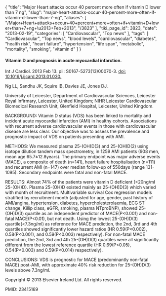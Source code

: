 {
    "title": "Major Heart attacks occur 40 percent more often if vitamin D lower than 7 ng",
    "slug": "major-heart-attacks-occur-40-percent-more-often-if-vitamin-d-lower-than-7-ng",
    "aliases": [
        "/Major+Heart+attacks+occur+40+percent+more+often+if+vitamin+D+lower+than+7+ng+\u2013+Feb+2013",
        "/3823"
    ],
    "tiki_page_id": 3823,
    "date": "2013-02-19",
    "categories": [
        "Cardiovascular",
        "Top news"
    ],
    "tags": [
        "Cardiovascular",
        "Top news",
        "blood levels",
        "cardiovascular",
        "diabetes",
        "health risk",
        "heart failure",
        "hypertension",
        "life span",
        "metabolic",
        "mortality",
        "smoking",
        "vitamin d"
    ]
}


#### Vitamin D and prognosis in acute myocardial infarction.

Int J Cardiol. 2013 Feb 13. pii: S0167-5273(13)00070-3. [doi: 10.1016/j.ijcard.2013.01.030.](https://doi.org/10.1016/j.ijcard.2013.01.030.) 

Ng LL, Sandhu JK, Squire IB, Davies JE, Jones DJ.

University of Leicester, Department of Cardiovascular Sciences, Leicester Royal Infirmary, Leicester, United Kingdom; NIHR Leicester Cardiovascular Biomedical Research Unit, Glenfield Hospital, Leicester, United Kingdom.

BACKGROUND: Vitamin D status (VDS) has been linked to mortality and incident acute myocardial infarction (AMI) in healthy cohorts. Associations with recurrent adverse cardiovascular events in those with cardiovascular disease are less clear. Our objective was to assess the prevalence and prognostic impact of VDS on patients presenting with AMI.

METHODS: We measured plasma 25-(OH)D(3) and 25-(OH)D(2) using isotope dilution tandem mass spectrometry, in 1259 AMI patients (908 men, mean age 65.7±12.8years). The primary endpoint was major adverse events (MACE), a composite of death (n=141), heart failure hospitalisation (n=111) and recurrent AMI (n=147) over median follow-up of 550days (range 131-1095). Secondary endpoints were fatal and non-fatal MACE.

RESULTS: Almost 74% of the patients were vitamin D deficient (<20ng/ml 25-(OH)D). Plasma 25-(OH)D existed mainly as 25-(OH)D(3) which varied with month of recruitment. Multivariable survival Cox regression models stratified by recruitment month (adjusted for age, gender, past history of AMI/angina, hypertension, diabetes, hypercholesterolaemia, ECG ST change, Killip class, eGFR, smoking, plasma NTproBNP), showed 25-(OH)D(3) quartile as an independent predictor of MACE(P<0.001) and non-fatal MACE(P<0.01), but not death. Using the lowest 25-(OH)D(3) quartile(<7.3ng/ml) as reference for MACE prediction, the 2nd, 3rd and 4th quartiles showed significantly lower hazard ratios (HR 0.59(P<0.002), 0.58(P<0.001), and 0.59(P<0.003) respectively). For non-fatal MACE prediction, the 2nd, 3rd and 4th 25-(OH)D(3) quartiles were all significantly different from the lowest reference quartile (HR 0.69(P<0.05), 0.54(P<0.003) and 0.59(P<0.014) respectively).

CONCLUSIONS: VDS is prognostic for MACE (predominantly non-fatal MACE) post-AMI, with approximate 40% risk reduction for 25-(OH)D(3) levels above 7.3ng/ml.

Copyright © 2013 Elsevier Ireland Ltd. All rights reserved.

PMID:    23415169